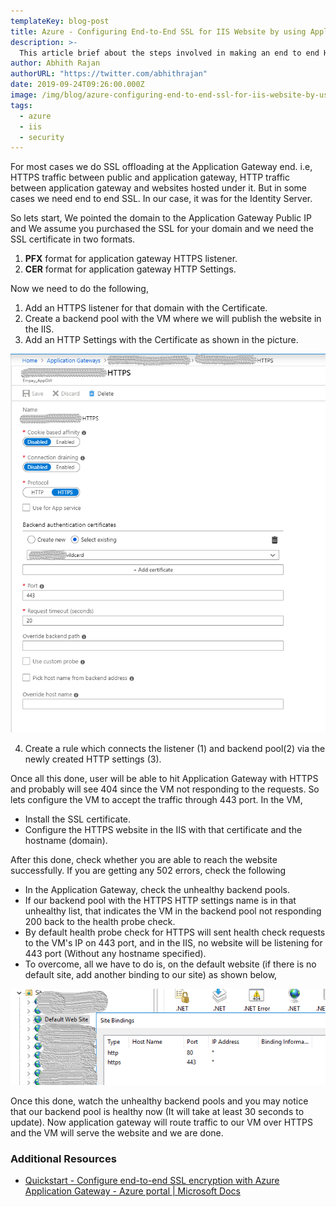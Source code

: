 ```yaml
---
templateKey: blog-post
title: Azure - Configuring End-to-End SSL for IIS Website by using Application Gateway
description: >-
  This article brief about the steps involved in making an end to end HTTPS website which hosted in a VM IIS, in Azure and the traffic need to be routed via Application Gateway.
author: Abhith Rajan
authorURL: "https://twitter.com/abhithrajan"
date: 2019-09-24T09:26:00.000Z
image: /img/blog/azure-configuring-end-to-end-ssl-for-iis-website-by-using-application-gateway/cover.png
tags:
  - azure
  - iis
  - security
---
```


For most cases we do SSL offloading at the Application Gateway end. i.e, HTTPS traffic between public and application gateway, HTTP traffic between application gateway and websites hosted under it. But in some cases we need end to end SSL. In our case, it was for the Identity Server.

So lets start, We pointed the domain to the Application Gateway Public IP and We assume you purchased the SSL for your domain and we need the SSL certificate in two formats.

1. **PFX** format for application gateway HTTPS listener.
2. **CER** format for application gateway HTTP Settings.

Now we need to do the following,

1. Add an HTTPS listener for that domain with the Certificate.
2. Create a backend pool with the VM where we will publish the website in the IIS.
3. Add an HTTP Settings with the Certificate as shown in the picture.

![Application Gateway HTTP Settings](../../../static/img/blog/azure-configuring-end-to-end-ssl-for-iis-website-by-using-application-gateway/application-gateway-http-settings.png)

4. Create a rule which connects the listener (1) and backend pool(2) via the newly created HTTP settings (3).

Once all this done, user will be able to hit Application Gateway with HTTPS and probably will see 404 since the VM not responding to the requests. So lets configure the VM to accept the traffic through 443 port. In the VM,

- Install the SSL certificate.
- Configure the HTTPS website in the IIS with that certificate and the hostname (domain).

After this done, check whether you are able to reach the website successfully. If you are getting any 502 errors, check the following

- In the Application Gateway, check the unhealthy backend pools.
- If our backend pool with the HTTPS HTTP settings name is in that unhealthy list, that indicates the VM in the backend pool not responding 200 back to the health probe check.
- By default health probe check for HTTPS will sent health check requests to the VM's IP on 443 port, and in the IIS, no website will be listening for 443 port (Without any hostname specified).
- To overcome, all we have to do is, on the default website (if there is no default site, add another binding to our site) as shown below,

![IIS default 443 port binding](../../../static/img/blog/azure-configuring-end-to-end-ssl-for-iis-website-by-using-application-gateway/iis-https-default.png)

Once this done, watch the unhealthy backend pools and you may notice that our backend pool is healthy now (It will take at least 30 seconds to update). Now application gateway will route traffic to our VM over HTTPS and the VM will serve the website and we are done.

### Additional Resources

- [Quickstart - Configure end-to-end SSL encryption with Azure Application Gateway - Azure portal | Microsoft Docs](https://docs.microsoft.com/en-us/azure/application-gateway/end-to-end-ssl-portal)
